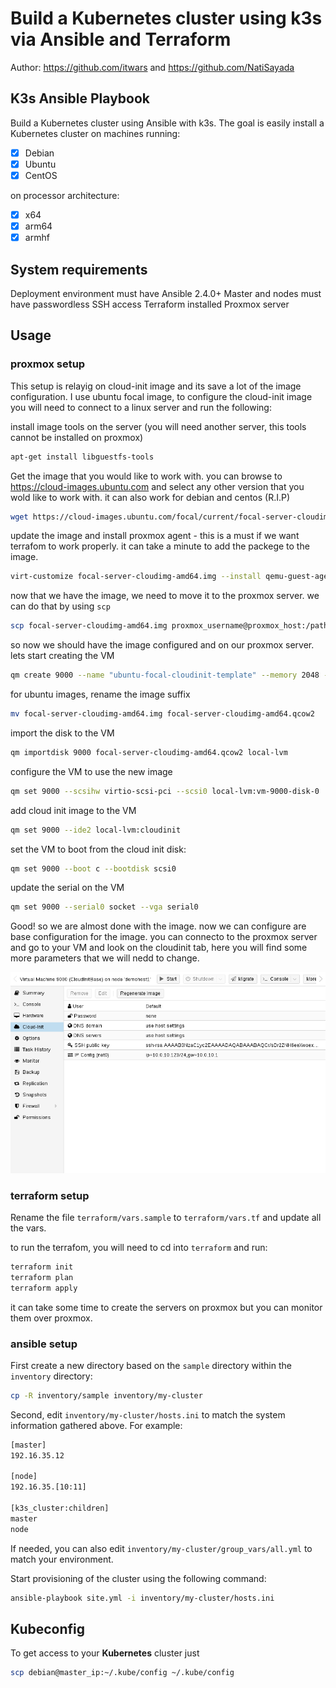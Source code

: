 # Build a Kubernetes cluster using k3s via Ansible and Terraform

Author: <https://github.com/itwars> and <https://github.com/NatiSayada>

## K3s Ansible Playbook

Build a Kubernetes cluster using Ansible with k3s. The goal is easily install a Kubernetes cluster on machines running:

- [X] Debian
- [X] Ubuntu
- [X] CentOS

on processor architecture:

- [X] x64
- [X] arm64
- [X] armhf

## System requirements

Deployment environment must have Ansible 2.4.0+
Master and nodes must have passwordless SSH access
Terraform installed
Proxmox server

## Usage

### proxmox setup

This setup is relayig on cloud-init image and its save a lot of the image configuration.
I use ubuntu focal image, to configure the cloud-init image you will need to connect to a linux server and run the following:

install image tools on the server (you will need another server, this tools cannot be installed on proxmox)

```bash
apt-get install libguestfs-tools
```

Get the image that you would like to work with.
you can browse to <https://cloud-images.ubuntu.com> and select any other version that you wold like to work with.
it can also work for debian and centos (R.I.P)

```bash
wget https://cloud-images.ubuntu.com/focal/current/focal-server-cloudimg-amd64.img
```

update the image and install proxmox agent - this is a must if we want terrafom to work properly.
it can take a minute to add the packege to the image.

```bash
virt-customize focal-server-cloudimg-amd64.img --install qemu-guest-agent
```

now that we have the image, we need to move it to the proxmox server.
we can do that by using `scp`

```bash
scp focal-server-cloudimg-amd64.img proxmox_username@proxmox_host:/path_on_proxmox/focal-server-cloudimg-amd64.img
```

so now we should have the image configured and on our proxmox server. lets start creating the VM

```bash
qm create 9000 --name "ubuntu-focal-cloudinit-template" --memory 2048 --net0 virtio,bridge=vmbr0
```

for ubuntu images, rename the image suffix

```bash
mv focal-server-cloudimg-amd64.img focal-server-cloudimg-amd64.qcow2
```

import the disk to the VM

```bash
qm importdisk 9000 focal-server-cloudimg-amd64.qcow2 local-lvm
```

configure the VM to use the new image

```bash
qm set 9000 --scsihw virtio-scsi-pci --scsi0 local-lvm:vm-9000-disk-0
```

add cloud init image to the VM

```bash
qm set 9000 --ide2 local-lvm:cloudinit
```

set the VM to boot from the cloud init disk:

```bash
qm set 9000 --boot c --bootdisk scsi0
```

update the serial on the VM

```bash
qm set 9000 --serial0 socket --vga serial0
```

Good! so we are almost done with the image. now we can configure are base configuration for the image.
you can connecto to the proxmox server and go to your VM and look on the cloudinit tab, here you will find some more parameters that we will nedd to change. 

![alt text](pics/gui-cloudinit-config.png)


### terraform setup

Rename the file `terraform/vars.sample` to `terraform/vars.tf` and update all the vars.

to run the terrafom, you will need to cd into `terraform` and run:

```bash
terraform init
terraform plan
terraform apply
```

it can take some time to create the servers on proxmox but you can monitor them over proxmox.

### ansible setup

First create a new directory based on the `sample` directory within the `inventory` directory:

```bash
cp -R inventory/sample inventory/my-cluster
```

Second, edit `inventory/my-cluster/hosts.ini` to match the system information gathered above. For example:

```bash
[master]
192.16.35.12

[node]
192.16.35.[10:11]

[k3s_cluster:children]
master
node
```

If needed, you can also edit `inventory/my-cluster/group_vars/all.yml` to match your environment.

Start provisioning of the cluster using the following command:

```bash
ansible-playbook site.yml -i inventory/my-cluster/hosts.ini
```

## Kubeconfig

To get access to your **Kubernetes** cluster just

```bash
scp debian@master_ip:~/.kube/config ~/.kube/config
```
